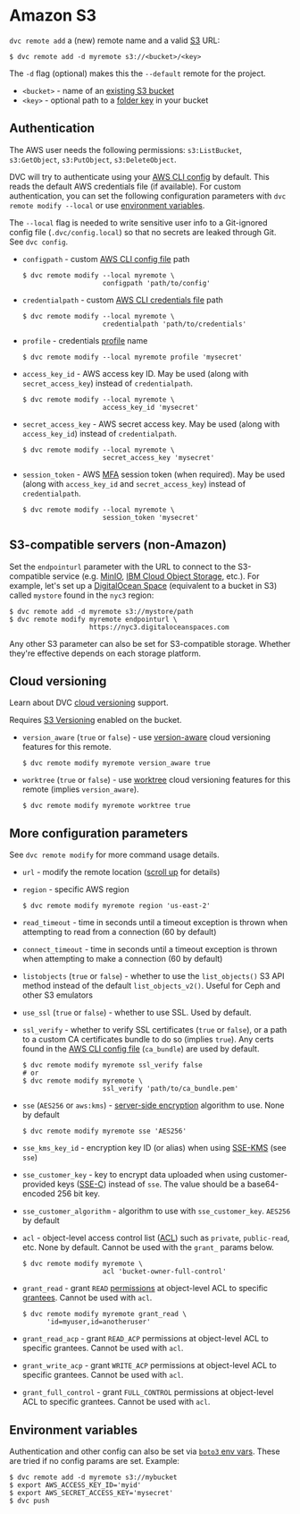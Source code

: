 # Amazon S3

<!--
## Amazon S3
-->

`dvc remote add` a (new) remote name and a valid [S3] URL:

```cli
$ dvc remote add -d myremote s3://<bucket>/<key>
```

<admon type="tip">

The `-d` flag (optional) makes this the `--default` remote for the
<abbr>project</abbr>.

</admon>

- `<bucket>` - name of an [existing S3 bucket]
- `<key>` - optional path to a [folder key] in your bucket

[s3]: https://aws.amazon.com/s3/
[existing s3 bucket]:
  https://docs.aws.amazon.com/AmazonS3/latest/gsg/CreatingABucket.html
[folder key]:
  https://docs.aws.amazon.com/AmazonS3/latest/userguide/using-folders.html

## Authentication

<admon type="info">

The AWS user needs the following permissions: `s3:ListBucket`, `s3:GetObject`,
`s3:PutObject`, `s3:DeleteObject`.

</admon>

DVC will try to authenticate using your [AWS CLI config] by default. This reads
the default AWS credentials file (if available). For custom authentication, you
can set the following configuration parameters with `dvc remote modify --local`
or use [environment variables](#environment-variables).

[aws cli config]:
  https://docs.aws.amazon.com/cli/latest/userguide/cli-configure-quickstart.html

<admon type="warn">

The `--local` flag is needed to write sensitive user info to a Git-ignored
config file (`.dvc/config.local`) so that no secrets are leaked through Git. See
`dvc config`.

</admon>

- `configpath` - custom [AWS CLI config file][aws-cli-config] path

  ```cli
  $ dvc remote modify --local myremote \
                      configpath 'path/to/config'
  ```

- `credentialpath` - custom [AWS CLI credentials file][aws-cli-config] path

  ```cli
  $ dvc remote modify --local myremote \
                      credentialpath 'path/to/credentials'
  ```

- `profile` - credentials [profile] name

  ```cli
  $ dvc remote modify --local myremote profile 'mysecret'
  ```

- `access_key_id` - AWS access key ID. May be used (along with
  `secret_access_key`) instead of `credentialpath`.

  ```cli
  $ dvc remote modify --local myremote \
                      access_key_id 'mysecret'
  ```

- `secret_access_key` - AWS secret access key. May be used (along with
  `access_key_id`) instead of `credentialpath`.

  ```cli
  $ dvc remote modify --local myremote \
                      secret_access_key 'mysecret'
  ```

- `session_token` - AWS [MFA] session token (when required). May be used (along
  with `access_key_id` and `secret_access_key`) instead of `credentialpath`.

  ```cli
  $ dvc remote modify --local myremote \
                      session_token 'mysecret'
  ```

[aws-cli-config]:
  https://docs.aws.amazon.com/cli/latest/userguide/cli-configure-files.html
[profile]:
  https://docs.aws.amazon.com/cli/latest/userguide/cli-configure-profiles.html
[mfa]: https://docs.aws.amazon.com/IAM/latest/UserGuide/id_credentials_mfa.html

## S3-compatible servers (non-Amazon)

Set the `endpointurl` parameter with the URL to connect to the S3-compatible
service (e.g. [MinIO], [IBM Cloud Object Storage], etc.). For example, let's set
up a [DigitalOcean Space] (equivalent to a bucket in S3) called `mystore` found
in the `nyc3` region:

```cli
$ dvc remote add -d myremote s3://mystore/path
$ dvc remote modify myremote endpointurl \
                    https://nyc3.digitaloceanspaces.com
```

<admon type="info">

Any other S3 parameter can also be set for S3-compatible storage. Whether
they're effective depends on each storage platform.

</admon>

[minio]: https://min.io/
[digitalocean space]: https://www.digitalocean.com/products/spaces
[ibm cloud object storage]: https://www.ibm.com/cloud/object-storage

## Cloud versioning

Learn about DVC [cloud versioning] support.

<admon type="info">

Requires [S3 Versioning] enabled on the bucket.

</admon>

[cloud versioning]: /docs/user-guide/data-management/cloud-versioning
[s3 versioning]:
  https://docs.aws.amazon.com/AmazonS3/latest/userguide/Versioning.html

- `version_aware` (`true` or `false`) - use [version-aware] cloud versioning
  features for this remote.

  ```cli
  $ dvc remote modify myremote version_aware true
  ```

- `worktree` (`true` or `false`) - use [worktree] cloud versioning features for
  this remote (implies `version_aware`).

  ```cli
  $ dvc remote modify myremote worktree true
  ```

[version-aware]:
  /docs/user-guide/data-management/cloud-versioning#version-aware-remotes
[worktree]: /docs/user-guide/data-management/cloud-versioning#worktree-remotes

## More configuration parameters

<admon type="info">

See `dvc remote modify` for more command usage details.

</admon>

- `url` - modify the remote location ([scroll up](#amazon-s3) for details)

- `region` - specific AWS region

  ```cli
  $ dvc remote modify myremote region 'us-east-2'
  ```

- `read_timeout` - time in seconds until a timeout exception is thrown when
  attempting to read from a connection (60 by default)

- `connect_timeout` - time in seconds until a timeout exception is thrown when
  attempting to make a connection (60 by default)

- `listobjects` (`true` or `false`) - whether to use the `list_objects()` S3 API
  method instead of the default `list_objects_v2()`. Useful for Ceph and other
  S3 emulators

- `use_ssl` (`true` or `false`) - whether to use SSL. Used by default.

- `ssl_verify` - whether to verify SSL certificates (`true` or `false`), or a
  path to a custom CA certificates bundle to do so (implies `true`). Any certs
  found in the [AWS CLI config file][aws-cli-config] (`ca_bundle`) are used by
  default.

  ```cli
  $ dvc remote modify myremote ssl_verify false
  # or
  $ dvc remote modify myremote \
                      ssl_verify 'path/to/ca_bundle.pem'
  ```

- `sse` (`AES256` or `aws:kms`) - [server-side encryption] algorithm to use.
  None by default

  ```cli
  $ dvc remote modify myremote sse 'AES256'
  ```

- `sse_kms_key_id` - encryption key ID (or alias) when using [SSE-KMS] (see
  `sse`)

- `sse_customer_key` - key to encrypt data uploaded when using customer-provided
  keys ([SSE-C]) instead of `sse`. The value should be a base64-encoded 256 bit
  key.

- `sse_customer_algorithm` - algorithm to use with `sse_customer_key`. `AES256`
  by default

- `acl` - object-level access control list ([ACL]) such as `private`,
  `public-read`, etc. None by default. Cannot be used with the `grant_` params
  below.

  ```cli
  $ dvc remote modify myremote \
                      acl 'bucket-owner-full-control'
  ```

- `grant_read` - grant `READ` [permissions] at object-level ACL to specific
  [grantees]. Cannot be used with `acl`.

  ```cli
  $ dvc remote modify myremote grant_read \
        'id=myuser,id=anotheruser'
  ```

- `grant_read_acp` - grant `READ_ACP` permissions at object-level ACL to
  specific grantees. Cannot be used with `acl`.

- `grant_write_acp` - grant `WRITE_ACP` permissions at object-level ACL to
  specific grantees. Cannot be used with `acl`.

- `grant_full_control` - grant `FULL_CONTROL` permissions at object-level ACL to
  specific grantees. Cannot be used with `acl`.

[server-side encryption]:
  https://docs.aws.amazon.com/AmazonS3/latest/userguide/serv-side-encryption.html
[sse-kms]:
  https://docs.aws.amazon.com/AmazonS3/latest/userguide/UsingKMSEncryption.html
[sse-c]:
  https://docs.aws.amazon.com/AmazonS3/latest/userguide/ServerSideEncryptionCustomerKeys.html
[acl]: https://docs.aws.amazon.com/AmazonS3/latest/dev/acl-overview.html
[grantees]:
  https://docs.aws.amazon.com/AmazonS3/latest/userguide/acl-overview.html#specifying-grantee
[permissions]:
  https://docs.aws.amazon.com/AmazonS3/latest/userguide/acl-overview.html#permissions

## Environment variables

Authentication and other config can also be set via [`boto3` env vars]. These
are tried if no config params are set. Example:

```cli
$ dvc remote add -d myremote s3://mybucket
$ export AWS_ACCESS_KEY_ID='myid'
$ export AWS_SECRET_ACCESS_KEY='mysecret'
$ dvc push
```

[`boto3` env vars]:
  https://boto3.amazonaws.com/v1/documentation/api/latest/guide/configuration.html#using-environment-variables
